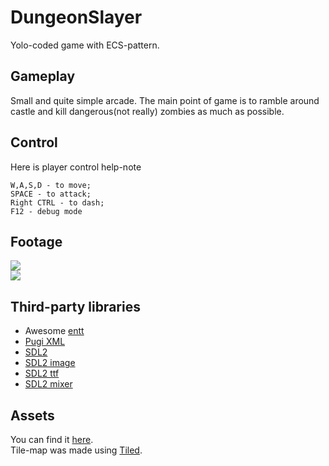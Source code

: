 # DungeonSlayer
Yolo-coded game with ECS-pattern.

## Gameplay
Small and quite simple arcade. The main point of game is to ramble around castle and kill dangerous(not really) zombies as much as possible.
## Control
Here is player control help-note
```
W,A,S,D - to move;
SPACE - to attack;
Right CTRL - to dash;
F12 - debug mode
```
## Footage
<image src="images/1.png">
<br>
<image src="images/2.png">

## Third-party libraries
* Awesome <a href="https://github.com/skypjack/entt">entt</a> 
* <a href="https://github.com/zeux/pugixml">Pugi XML</a>
* <a href="https://www.libsdl.org/download-2.0.php">SDL2</a>
* <a href="https://www.libsdl.org/projects/SDL_image">SDL2 image</a>
* <a href="https://www.libsdl.org/projects/SDL_ttf/">SDL2 ttf</a>
* <a href="https://www.libsdl.org/projects/SDL_mixer/">SDL2 mixer</a>
## Assets 
You can find it <a href="https://o-lobster.itch.io/simple-dungeon-crawler-16x16-pixel-pack">here</a>.
<br>
Tile-map was made using <a href="https://www.mapeditor.org/">Tiled</a>.

